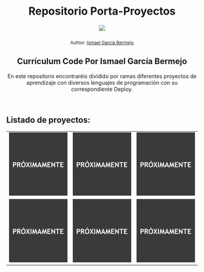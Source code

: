 <div align="center">
  <h1> Repositorio Porta-Proyectos</h1>
  <a class="header-badge" target="_blank" href="https://www.linkedin.com/in/ismael-garc%C3%ADa-bermejo/">
  <img src="https://img.shields.io/badge/style--5eba00.svg?label=LinkedIn&logo=linkedin&style=social">
  </a>
  
  <sub>Author:
  <a href="https://www.linkedin.com/in/ismael-garc%C3%ADa-bermejo/" target="_blank">Ismael García Bermejo</a><br>
  </sub>
</div>
<div align="center">
 <h2>Currículum Code Por Ismael García Bermejo</h2>
</div>
<div align="center">
<p>En este repositorio encontraréis dividido por ramas diferentes proyectos de aprendizaje con diversos lenguajes de programación con su correspondiente Deploy.</p>
</div>
</br>

## Listado de proyectos:

<table style="width:100%">
<tr>
<td>
<a href="Proyecto1">
<img src="./proximamente.png">
</a>
</td>
<td>
<a href="Proyecto2">
<img src="./proximamente.png">
</a>
</td>
<td>
<a href="Proyecto3">
<img src="./proximamente.png">
</a>
</td>
</tr>
<tr>
<td>
<a href="Proyecto4">
<img src="./proximamente.png">
</a>
</td>
<td>
<a href="Proyecto5">
<img src="./proximamente.png">
</a>
</td>
<td>
<a href="Proyecto6">
<img src="./proximamente.png">
</a>
</td>
</tr>
</table>
